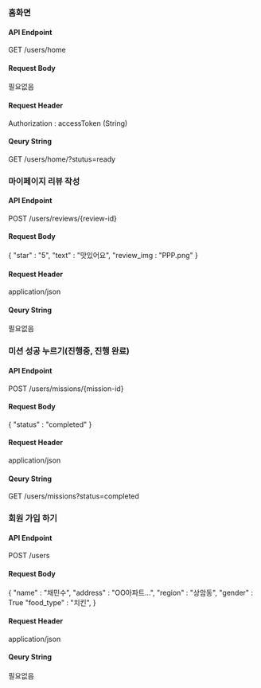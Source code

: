 ### 홈화면
#### API Endpoint
GET /users/home
#### Request Body
필요없음
#### Request Header
Authorization : accessToken (String)
#### Qeury String
GET /users/home/?stutus=ready
### 마이페이지 리뷰 작성
#### API Endpoint
POST /users/reviews/{review-id}
#### Request Body
{
    "star" : "5",
    "text" : "맛있어요",
    "review_img : "PPP.png"
}
#### Request Header
application/json
#### Qeury String
필요없음
### 미션 성공 누르기(진행중, 진행 완료)
#### API Endpoint
POST /users/missions/{mission-id}
#### Request Body
{
    "status" : "completed"
}
#### Request Header
application/json
#### Qeury String
GET /users/missions?status=completed
### 회원 가입 하기
#### API Endpoint
POST /users 
#### Request Body
{
	"name" : "채민수",
	"address" : "OO아파트...",
    "region" : "상암동",
    "gender" : True
	"food_type" : "치킨",
}
#### Request Header
application/json
#### Qeury String
필요없음
